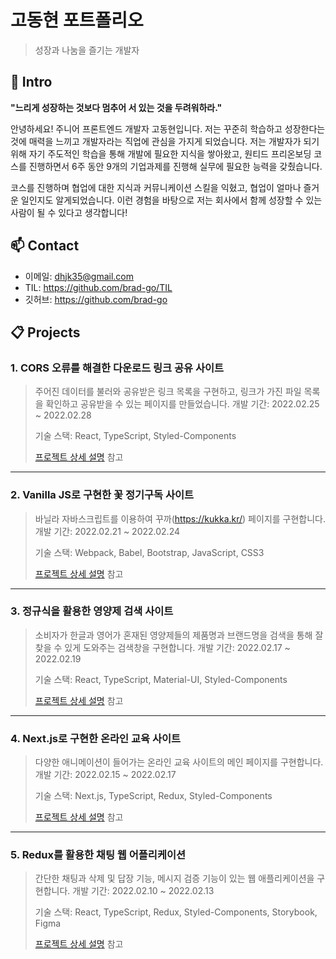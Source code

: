 # 고동현 포트폴리오

> 성장과 나눔을 즐기는 개발자

## :seedling: Intro

**"느리게 성장하는 것보다 멈추어 서 있는 것을 두려워하라."**

안녕하세요! 주니어 프론트엔드 개발자 고동현입니다. 저는 꾸준히 학습하고 성장한다는 것에 매력을 느끼고 개발자라는 직업에 관심을 가지게 되었습니다. 저는 개발자가 되기 위해 자기 주도적인 학습을 통해 개발에 필요한 지식을 쌓아왔고, 원티드 프리온보딩 코스를 진행하면서 6주 동안 9개의 기업과제를 진행해 실무에 필요한 능력을 갖췄습니다.

코스를 진행하며 협업에 대한 지식과 커뮤니케이션 스킬을 익혔고, 협업이 얼마나 즐거운 일인지도 알게되었습니다. 이런 경험을 바탕으로 저는 회사에서 함께 성장할 수 있는 사람이 될 수 있다고 생각합니다!

## :mailbox: Contact

- 이메일: dhjk35@gmail.com
- TIL: https://github.com/brad-go/TIL
- 깃허브: https://github.com/brad-go

## :clipboard: Projects

### 1. CORS 오류를 해결한 다운로드 링크 공유 사이트

> 주어진 데이터를 불러와 공유받은 링크 목록을 구현하고, 링크가 가진 파일 목록을 확인하고 공유받을 수 있는 페이지를 만들었습니다.
> 개발 기간: 2022.02.25 ~ 2022.02.28
>
> 기술 스택:
> React, TypeScript, Styled-Components
>
> [프로젝트 상세 설명](https://github.com/brad-go/wanted-shared-link-list) 참고

---

### 2. Vanilla JS로 구현한 꽃 정기구독 사이트

> 바닐라 자바스크립트를 이용하여 꾸까(https://kukka.kr/) 페이지를 구현합니다.
> 개발 기간: 2022.02.21 ~ 2022.02.24
>
> 기술 스택:
> Webpack, Babel, Bootstrap, JavaScript, CSS3
>
> [프로젝트 상세 설명](https://github.com/brad-go/wanted-flower/tree/main) 참고

---

### 3. 정규식을 활용한 영양제 검색 사이트

> 소비자가 한글과 영어가 혼재된 영양제들의 제품명과 브랜드명을 검색을 통해 잘 찾을 수 있게 도와주는 검색창을 구현합니다.
> 개발 기간: 2022.02.17 ~ 2022.02.19
>
> 기술 스택:
> React, TypeScript, Material-UI, Styled-Components
>
> [프로젝트 상세 설명](https://github.com/brad-go/wanted-nutritional-supplements) 참고

---

### 4. Next.js로 구현한 온라인 교육 사이트

> 다양한 애니메이션이 들어가는 온라인 교육 사이트의 메인 페이지를 구현합니다.
> 개발 기간: 2022.02.15 ~ 2022.02.17
>
> 기술 스택:
> Next.js, TypeScript, Redux, Styled-Components
>
> [프로젝트 상세 설명](https://github.com/brad-go/wanted-walnut) 참고

---

### 5. Redux를 활용한 채팅 웹 어플리케이션

> 간단한 채팅과 삭제 및 답장 기능, 메시지 검증 기능이 있는 웹 애플리케이션을 구현합니다.
> 개발 기간: 2022.02.10 ~ 2022.02.13
>
> 기술 스택:
> React, TypeScript, Redux, Styled-Components, Storybook, Figma
>
> [프로젝트 상세 설명](https://github.com/brad-go/wanted-messenger) 참고
